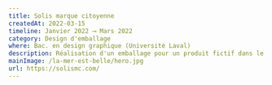 ```yaml
---
title: Solis marque citoyenne
createdAt: 2022-03-15
timeline: Janvier 2022 ⟶ Mars 2022
category: Design d'emballage
where: Bac. en design graphique (Université Laval)
description: Réalisation d'un emballage pour un produit fictif dans le cadre d'un cours à l'Université.
mainImage: /la-mer-est-belle/hero.jpg
url: https://solismc.com/
---
```

